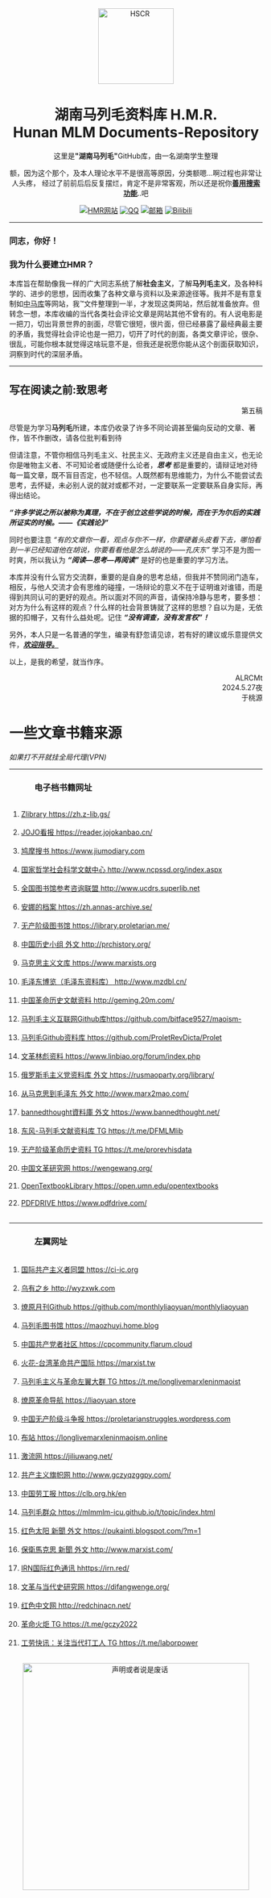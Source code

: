 <div align="CENTER">
<img src="https://img520.com/H4ehGx.png" alt="HSCR" width="150px"/>

</div>
<div align="center">
<h1 align="center">湖南马列毛资料库 H.M.R.<br />Hunan MLM Documents-Repository</h1>

<p>这里是<strong>"湖南马列毛"</strong>GitHub库，由一名湖南学生整理

额，因为这个那个，及本人理论水平不是很高等原因，分类额嗯...啊过程也非常让人头疼，
经过了前前后后反复摆烂，肯定不是非常客观，所以还是祝你<u>**善用搜索功能**</u>..吧

[![HMR网站](https://img.shields.io/badge/HMR网站-n.hmr—data.click-black.svg)](http://n.hmr-data.click:1949)
[![QQ](https://img.shields.io/badge/QQ-ALRCMt-white.svg)](https://qm.qq.com/q/4uVkK9nRPW?personal_qrcode_source=3)
[![邮箱](https://img.shields.io/badge/邮箱-b122330417@163.com-orange.svg)](mailto:b122330417@163.com)
[![Bilibili](https://img.shields.io/badge/Bilibili-ALRC_Mt(被封)-pink.svg)](https://space.bilibili.com/483215864?spm_id_from=333.1007.0.0)

</div>
<hr />

###  同志，你好！

### 我为什么要建立HMR？
本库旨在帮助像我一样的广大同志系统了解****社会主义****，了解****马列毛主义****，及各种科学的、进步的思想，因而收集了各种文章与资料以及来源途径等。我并不是有意复制如[中马库](https://www.marxists.org)等网站，我™文件整理到一半，才发现这类网站，然后就准备放弃。但转念一想，本库收编的当代各类社会评论文章是网站其他不曾有的。有人说电影是一把刀，切出背景世界的剖面，尽管它很短，很片面，但已经暴露了最经典最主要的矛盾，我觉得社会评论也是一把刀，切开了时代的剖面，各类文章评论，很杂、很乱，可能你根本就觉得这啥玩意不是，但我还是祝愿你能从这个剖面获取知识，洞察到时代的深层矛盾。

<hr />

## 写在阅读之前:致思考

<div align="right">
<p align="right">第五稿</p>
</div>


尽管是为学习****马列毛****所建，本库仍收录了许多不同论调甚至偏向反动的文章、著作，皆不作删改，请各位批判看到待

但请注意，不管你相信马列毛主义、社民主义、无政府主义还是自由主义，也无论你是唯物主义者、不可知论者或随便什么论者，**_思考_** 都是重要的，请辩证地对待每一篇文章，既不盲目否定，也不轻信。人既然都有思维能力，为什么不能尝试去思考，去怀疑，未必别人说的就对或都不对，一定要联系一定要联系自身实际，再得出结论。

**_“许多学说之所以被称为真理，不在于创立这些学说的时候，而在于为尔后的实践所证实的时候。——《实践论》”_**

同时也要注意 _“有的文章你一看，观点与你不一样，你要硬着头皮看下去，哪怕看到一半已经知道他在胡说，你要看看他是怎么胡说的——孔庆东”_ 学习不是为图一时爽，所以我认为 **_“阅读—思考—再阅读”_** 是好的也是重要的学习方法。

本库并没有什么官方交流群，重要的是自身的思考总结，但我并不赞同闭门造车，相反，与他人交流才会有思维的碰撞，一场辩论的意义不在于证明谁对谁错，而是得到共同认可的更好的观点。所以面对不同的声音，请保持冷静与思考，要多想：对方为什么有这样的观点？什么样的社会背景铸就了这样的思想？自以为是，无依据的扣帽子，又有什么益处呢。记住 **_“没有调查，没有发言权”！_**

另外，本人只是一名普通的学生，编录有舒忽请见谅，若有好的建议或乐意提供文件，[**_欢迎指导。_**](mailto:b122330417@163.com)

以上，是我的希望，就当作序。

   <div align="right"> 
  <span align="right">ALRCMt
   <br />2024.5.27夜
   <br />于桃源</span>
   </div>




 <!-- ## 主目录 

 **为了方便阅读，我将资料整理成了五类**

 - [ **（一） 政治、经济、哲学基础**](政治、经济、哲学基础/次级目录1.md)

  主要收编有关政治、经济制度、哲学的基础知识书籍<em>(偏向于立论、抽象概念)</em>
<br />如《国家与革命》《共产主义ABC》等
    <br />~但是，一些重要著作，如《资本论》等，没有收录~(现在我发现有些人书都懒得买，又不愿自己找电子档，所以我又收录了），因为纸质书籍比电子档更能引发思考、促进理解，请尽可能阅读纸质书
****

- **（二） 史论、批判、历史记录等**

   主要收编一些较为著名的史论、批判、思考<em>(偏向于驳论、具体)</em>，以及讲话、建议、评论等历史文件，分成中国与世界两个部分
<br />如《巨人的背影》《共和国的历程》等
<br />注意，我将一些篇幅较小的当代史论放在了 **第（三）类**
****
  
- **（三） 当代时评、调查总结等**

   主要收编一些<u>当代</u><em>(2001年之后)</em>对时事的评论、调查研究、宣传及对史事的总结等，分成中国与世界两个部分
<br />如《星火手册》《中国社会调查研究 第一期》等
****

- **（四） 合集、传记、回忆录等**

     主要收编一些人物的文章合集、传记以及各种回忆录、文学作品等，分成中国与世界两个部分
<br />如《毛泽东选集 1-8合订版》《邱会作回忆录》等</p>
****

- **（五） 数据资料、词汇解释等**

   主要收编了经济政治数据、年代时间线及各种词汇的解释，分成中国、苏联（俄罗斯）、世界三个部分
<br />如《新中国七十年统计数据分析》《哲学小辞典》等
****
 
- **（六） 杂乱文件**

   主要收编了：
<br />1.各种视频、音频、图像等文件，如《审判江青》 
<br />2.一些意义不明、不知其然的文字
****

-->
<h1>一些文章书籍来源</h1>
		<i>如果打不开就挂全局代理(VPN)</i><br />
		<hr color="#454545"  />
		<h3 style="padding: 0px 0px 0px 50px;" id="m1">电子档书籍网址</h3>
	     <ol >
			<br />
			<li ><a class="tuj" target="_blank" href="https://zh.z-lib.gs/"><span>Zlibrary</span> <span class="url"> https://zh.z-lib.gs/</span></a></li>
			<br />
			<li><a class="tuj" target="_blank" href="https://reader.jojokanbao.cn/"> <span>JOJO看报</span> <span class="url"> https://reader.jojokanbao.cn/</span></a></li>
			<br />
			<li ><a  class="tuj" target="_blank" href="https://www.jiumodiary.com"> <span>鸠摩搜书</span><span class="url"> https://www.jiumodiary.com</span></a></li>
			<br />
			<li><a class="tuj" target="_blank" href="http://www.ncpssd.org/index.aspx"><span>国家哲学社会科学文献中心</span><span class="url"> http://www.ncpssd.org/index.aspx</span></a></li>
			<br />
			<li ><a class="tuj" target="_blank" href="http://www.ucdrs.superlib.net"><span>全国图书馆参考咨询联盟</span> <span class="url"> http://www.ucdrs.superlib.net</span></a></li>
			<br />
			<li ><a class="tuj" target="_blank" href="https://zh.annas-archive.se/"><span> 安娜的档案</span> <span class="url"> https://zh.annas-archive.se/</span></a></li>
			<br />
			<li ><a class="tuj" target="_blank" href="https://library.proletarian.me/"><span>无产阶级图书馆</span><span class="url"> https://library.proletarian.me/</span></a></li>
			<br />
			<li><a class="tuj" target="_blank" href="http://prchistory.org/"><span>中国历史小组 外文</span><span class="url"> http://prchistory.org/</span></a></li>
			<br />
			<li><a class="tuj" target="_blank" href="https://www.marxists.org"><span>马克思主义文库</span><span class="url"> https://www.marxists.org</span></a></li>
			<br />
			<li ><a  class="tuj" target="_blank" href="http://www.mzdbl.cn/"> <span>毛泽东博览（毛泽东资料库）</span><span class="url"> http://www.mzdbl.cn/</span></a></li>
			<br />
			<li><a class="tuj" target="_blank" href="http://geming.20m.com/"> <span>中国革命历史文献资料</span> <span class="url"> http://geming.20m.com/</span></a></li>
			<br />
			<li ><a  class="tuj" target="_blank" href="https://github.com/bitface9527/maoism-"> <span>马列毛主义互联网Github库</span><span class="url">https://github.com/bitface9527/maoism-</span></a></li>
			<br />
			<li ><a  class="tuj" target="_blank" href="https://github.com/ProletRevDicta/Prolet"> <span>马列毛Github资料库</span><span class="url"> https://github.com/ProletRevDicta/Prolet</span></a></li>
			<br />
			<li ><a  class="tuj" target="_blank" href="https://www.linbiao.org/forum/index.php"> <span>文革林彪资料</span><span class="url"> https://www.linbiao.org/forum/index.php</span></a></li>
			<br />
			<li ><a  class="tuj" target="_blank" href="https://rusmaoparty.org/library/"> <span>俄罗斯毛主义党资料库 外文</span><span class="url"> https://rusmaoparty.org/library/</span></a></li>
			<br />
			<li ><a  class="tuj" target="_blank" href="http://www.marx2mao.com/"> <span>从马克思到毛泽东 外文</span><span class="url"> http://www.marx2mao.com/</span></a></li>
			<br />
			<li ><a  class="tuj" target="_blank" href="https://www.bannedthought.net/"> <span>bannedthought資料庫 外文</span><span class="url"> https://www.bannedthought.net/</span></a></li>
			<br />
			<li ><a  class="tuj" target="_blank" href="https://t.me/DFMLMlib"> <span>东风-马列毛文献资料库 TG</span><span class="url"> https://t.me/DFMLMlib</span></a></li>
			<br />
			<li ><a  class="tuj" target="_blank" href="https://t.me/prorevhisdata"> <span>无产阶级革命历史资料 TG</span><span class="url"> https://t.me/prorevhisdata</span></a></li>
			<br />
			<li ><a  class="tuj" target="_blank" href="https://wengewang.org/"> <span>中国文革研究网</span><span class="url"> https://wengewang.org/</span></a></li>
			<br />
         <li><a  class="tuj" target="_blank" href="https://open.umn.edu/opentextbooks"> <span>OpenTextbookLibrary</span><span class="url"> https://open.umn.edu/opentextbooks</span></a></li>
			<br />
			<li ><a class="tuj" target="_blank" href="https://www.pdfdrive.com"><span>PDFDRIVE </span><span class="url"> https://www.pdfdrive.com/</span></a></li>
		    <br />
		</ol>
		 <hr color="#454545"  />
		<h3 style="padding: 0px 0px 0px 50px; "id="m2">左翼网址</h3>
		 <ol>
			<br />
			<li><a class="tuj" target="_blank" href="https://ci-ic.org"><span>国际共产主义者同盟</span> <span class="url"> https://ci-ic.org</span></a></li>
			<br />
			<li><a class="tuj" target="_blank" href="http://wyzxwk.com"> <span>乌有之乡</span><span class="url"> http://wyzxwk.com</span></a></li>
			<br />
			<li><a class="tuj" target="_blank" href="https://github.com/monthlyliaoyuan/monthlyliaoyuan"><span>燎原月刊Github </span><span class="url"> https://github.com/monthlyliaoyuan/monthlyliaoyuan</span></a></li>
		    <br />
			<li><a class="tuj" target="_blank" href="https://maozhuyi.home.blog"><span>马列毛图书馆 </span><span class="url"> https://maozhuyi.home.blog</span></a></li>
		    <br />
			<li><a class="tuj" target="_blank" href="https://cpcommunity.flarum.cloud"><span>中国共产党者社区 </span><span class="url"> https://cpcommunity.flarum.cloud</span></a></li>
		    <br />
			<li><a class="tuj" target="_blank" href="https://marxist.tw"><span>火花-台湾革命共产国际</span><span class="url"> https://marxist.tw</span></a></li>
		    <br />
			<li><a class="tuj" target="_blank" href="https://t.me/longlivemarxleninmaoist"><span>马列毛主义与革命左翼大群 TG</span><span class="url"> https://t.me/longlivemarxleninmaoist</span></a></li>
		    <br />
		    <li><a class="tuj" target="_blank" href="https://liaoyuan.store"><span>燎原革命导航</span><span class="url"> https://liaoyuan.store</span></a></li>
		    <br />
			<li><a class="tuj" target="_blank" href="https://proletarianstruggles.wordpress.com"><span>中国无产阶级斗争报</span><span class="url"> https://proletarianstruggles.wordpress.com</span></a></li>
		    <br />
			<li><a class="tuj" target="_blank" href="https://longlivemarxleninmaoism.online"><span>布站</span><span class="url"> https://longlivemarxleninmaoism.online</span></a></li>
		    <br />
			<li><a class="tuj" target="_blank" href="https://jiliuwang.net/"><span>激流网</span><span class="url"> https://jiliuwang.net/</span></a></li>
		    <br />
			<li><a class="tuj" target="_blank" href="http://www.gczyqzggpy.com/"><span>共产主义旗帜网</span><span class="url"> http://www.gczyqzggpy.com/</span></a></li>
		    <br />
			<li><a class="tuj" target="_blank" href="https://clb.org.hk/en"><span>中国劳工报</span><span class="url"> https://clb.org.hk/en</span></a></li>
		    <br />
			<li><a class="tuj" target="_blank" href="https://mlmmlm-icu.github.io/t/topic/index.html"><span>马列毛群众</span><span class="url"> https://mlmmlm-icu.github.io/t/topic/index.html</span></a></li>
		    <br />
			<li><a class="tuj" target="_blank" href="https://pukainti.blogspot.com/?m=1"><span>红色太阳 新聞 外文</span><span class="url"> https://pukainti.blogspot.com/?m=1</span></a></li>
		    <br />
			<li><a class="tuj" target="_blank" href="http://www.marxist.com/"><span>保衛馬克思 新聞 外文</span><span class="url"> http://www.marxist.com/</span></a></li>
		    <br />
			<li><a class="tuj" target="_blank" href="https://irn.red/"><span>IRN国际红色通讯</span><span class="url"> hhttps://irn.red/</span></a></li>
		    <br />
			<li><a class="tuj" target="_blank" href="https://difangwenge.org/"><span>文革与当代史研究网</span><span class="url"> https://difangwenge.org/</span></a></li>
		    <br />
			<li><a class="tuj" target="_blank" href="http://redchinacn.net/"><span>红色中文网</span><span class="url"> http://redchinacn.net/</span></a></li>
		    <br />
			<li><a class="tuj" target="_blank" href="https://t.me/gczy2022"><span>革命火炬 TG</span><span class="url"> https://t.me/gczy2022</span></a></li>
		    <br />
			<li><a class="tuj" target="_blank" href="https://t.me/laborpower"><span>工劳快讯：关注当代打工人 TG</span><span class="url"> https://t.me/laborpower</span></a></li>
		    <br />		
		</ol>


<div align="CENTER">
<img src="https://github.com/ALRCMt/Hunan-CommunistStudy-Repositories/assets/140961960/5d89dc19-7d07-48f7-b2b6-dbe2eeffb62b" alt="声明或者说是废话" width="450px"/>
</div>



